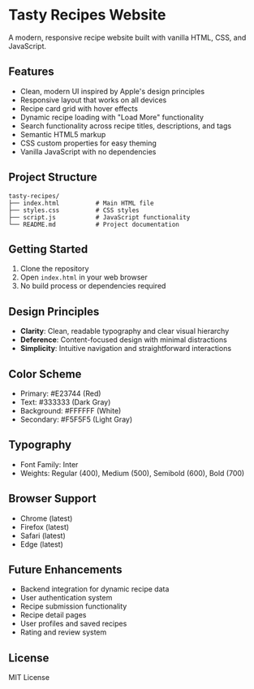 # Tasty Recipes Website

A modern, responsive recipe website built with vanilla HTML, CSS, and JavaScript.

## Features

- Clean, modern UI inspired by Apple's design principles
- Responsive layout that works on all devices
- Recipe card grid with hover effects
- Dynamic recipe loading with "Load More" functionality
- Search functionality across recipe titles, descriptions, and tags
- Semantic HTML5 markup
- CSS custom properties for easy theming
- Vanilla JavaScript with no dependencies

## Project Structure

```
tasty-recipes/
├── index.html          # Main HTML file
├── styles.css          # CSS styles
├── script.js           # JavaScript functionality
└── README.md           # Project documentation
```

## Getting Started

1. Clone the repository
2. Open `index.html` in your web browser
3. No build process or dependencies required

## Design Principles

- **Clarity**: Clean, readable typography and clear visual hierarchy
- **Deference**: Content-focused design with minimal distractions
- **Simplicity**: Intuitive navigation and straightforward interactions

## Color Scheme

- Primary: #E23744 (Red)
- Text: #333333 (Dark Gray)
- Background: #FFFFFF (White)
- Secondary: #F5F5F5 (Light Gray)

## Typography

- Font Family: Inter
- Weights: Regular (400), Medium (500), Semibold (600), Bold (700)

## Browser Support

- Chrome (latest)
- Firefox (latest)
- Safari (latest)
- Edge (latest)

## Future Enhancements

- Backend integration for dynamic recipe data
- User authentication system
- Recipe submission functionality
- Recipe detail pages
- User profiles and saved recipes
- Rating and review system

## License

MIT License 